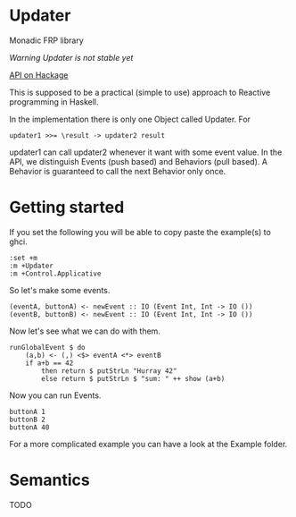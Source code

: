 # Updater
Monadic FRP library

*Warning Updater is not stable yet*

[API on Hackage](http://hackage.haskell.org/package/Updater)

This is supposed to be a practical (simple to use) approach to Reactive programming in Haskell.

In the implementation there is only one Object called Updater.
For

    updater1 >>= \result -> updater2 result

updater1 can call updater2 whenever it want with some event value.
In the API, we distinguish Events (push based) and Behaviors (pull based).
A Behavior is guaranteed to call the next Behavior only once.

# Getting started

If you set the following you will be able to copy paste the example(s) to ghci.

    :set +m
    :m +Updater
    :m +Control.Applicative

So let's make some events.

    (eventA, buttonA) <- newEvent :: IO (Event Int, Int -> IO ())
    (eventB, buttonB) <- newEvent :: IO (Event Int, Int -> IO ())

Now let's see what we can do with them.

    runGlobalEvent $ do
        (a,b) <- (,) <$> eventA <*> eventB
        if a+b == 42
            then return $ putStrLn "Hurray 42"
            else return $ putStrLn $ "sum: " ++ show (a+b)

Now you can run Events.

    buttonA 1
    buttonB 2
    buttonA 40

For a more complicated example you can have a look at the Example folder.

# Semantics

TODO